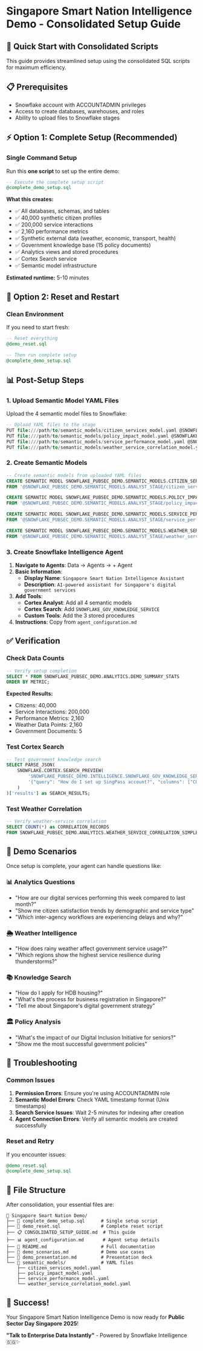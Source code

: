 # Singapore Smart Nation Intelligence Demo - Consolidated Setup Guide

## 🚀 Quick Start with Consolidated Scripts

This guide provides streamlined setup using the consolidated SQL scripts for maximum efficiency.

## 📋 Prerequisites

- Snowflake account with ACCOUNTADMIN privileges
- Access to create databases, warehouses, and roles
- Ability to upload files to Snowflake stages

## ⚡ Option 1: Complete Setup (Recommended)

### Single Command Setup
Run this **one script** to set up the entire demo:

```sql
-- Execute the complete setup script
@complete_demo_setup.sql
```

**What this creates:**
- ✅ All databases, schemas, and tables
- ✅ 40,000 synthetic citizen profiles
- ✅ 200,000 service interactions
- ✅ 2,160 performance metrics
- ✅ Synthetic external data (weather, economic, transport, health)
- ✅ Government knowledge base (15 policy documents)
- ✅ Analytics views and stored procedures
- ✅ Cortex Search service
- ✅ Semantic model infrastructure

**Estimated runtime:** 5-10 minutes

## 🔄 Option 2: Reset and Restart

### Clean Environment
If you need to start fresh:

```sql
-- Reset everything
@demo_reset.sql

-- Then run complete setup
@complete_demo_setup.sql
```

## 📊 Post-Setup Steps

### 1. Upload Semantic Model YAML Files

Upload the 4 semantic model files to Snowflake:

```sql
-- Upload YAML files to the stage
PUT file:///path/to/semantic_models/citizen_services_model.yaml @SNOWFLAKE_PUBSEC_DEMO.SEMANTIC_MODELS.ANALYST_STAGE;
PUT file:///path/to/semantic_models/policy_impact_model.yaml @SNOWFLAKE_PUBSEC_DEMO.SEMANTIC_MODELS.ANALYST_STAGE;
PUT file:///path/to/semantic_models/service_performance_model.yaml @SNOWFLAKE_PUBSEC_DEMO.SEMANTIC_MODELS.ANALYST_STAGE;
PUT file:///path/to/semantic_models/weather_service_correlation_model.yaml @SNOWFLAKE_PUBSEC_DEMO.SEMANTIC_MODELS.ANALYST_STAGE;
```

### 2. Create Semantic Models

```sql
-- Create semantic models from uploaded YAML files
CREATE SEMANTIC MODEL SNOWFLAKE_PUBSEC_DEMO.SEMANTIC_MODELS.CITIZEN_SERVICES_MODEL 
FROM '@SNOWFLAKE_PUBSEC_DEMO.SEMANTIC_MODELS.ANALYST_STAGE/citizen_services_model.yaml';

CREATE SEMANTIC MODEL SNOWFLAKE_PUBSEC_DEMO.SEMANTIC_MODELS.POLICY_IMPACT_MODEL 
FROM '@SNOWFLAKE_PUBSEC_DEMO.SEMANTIC_MODELS.ANALYST_STAGE/policy_impact_model.yaml';

CREATE SEMANTIC MODEL SNOWFLAKE_PUBSEC_DEMO.SEMANTIC_MODELS.SERVICE_PERFORMANCE_MODEL 
FROM '@SNOWFLAKE_PUBSEC_DEMO.SEMANTIC_MODELS.ANALYST_STAGE/service_performance_model.yaml';

CREATE SEMANTIC MODEL SNOWFLAKE_PUBSEC_DEMO.SEMANTIC_MODELS.WEATHER_SERVICE_CORRELATION_MODEL 
FROM '@SNOWFLAKE_PUBSEC_DEMO.SEMANTIC_MODELS.ANALYST_STAGE/weather_service_correlation_model.yaml';
```

### 3. Create Snowflake Intelligence Agent

1. **Navigate to Agents**: Data → Agents → + Agent
2. **Basic Information**:
   - **Display Name**: `Singapore Smart Nation Intelligence Assistant`
   - **Description**: `AI-powered assistant for Singapore's digital government services`
3. **Add Tools**:
   - **Cortex Analyst**: Add all 4 semantic models
   - **Cortex Search**: Add `SNOWFLAKE_GOV_KNOWLEDGE_SERVICE`
   - **Custom Tools**: Add the 3 stored procedures
4. **Instructions**: Copy from `agent_configuration.md`

## ✅ Verification

### Check Data Counts
```sql
-- Verify setup completion
SELECT * FROM SNOWFLAKE_PUBSEC_DEMO.ANALYTICS.DEMO_SUMMARY_STATS
ORDER BY METRIC;
```

**Expected Results:**
- Citizens: 40,000
- Service Interactions: 200,000
- Performance Metrics: 2,160
- Weather Data Points: 2,160
- Government Documents: 5

### Test Cortex Search
```sql
-- Test government knowledge search
SELECT PARSE_JSON(
    SNOWFLAKE.CORTEX.SEARCH_PREVIEW(
        'SNOWFLAKE_PUBSEC_DEMO.INTELLIGENCE.SNOWFLAKE_GOV_KNOWLEDGE_SERVICE',
        '{"query": "How do I set up SingPass account?", "columns": ["CONTENT", "TITLE"], "limit": 3}'
    )
)['results'] as SEARCH_RESULTS;
```

### Test Weather Correlation
```sql
-- Verify weather-service correlation
SELECT COUNT(*) as CORRELATION_RECORDS
FROM SNOWFLAKE_PUBSEC_DEMO.ANALYTICS.WEATHER_SERVICE_CORRELATION_SIMPLE;
```

## 🎯 Demo Scenarios

Once setup is complete, your agent can handle questions like:

### 📊 Analytics Questions
- "How are our digital services performing this week compared to last month?"
- "Show me citizen satisfaction trends by demographic and service type"
- "Which inter-agency workflows are experiencing delays and why?"

### 🌦️ Weather Intelligence
- "How does rainy weather affect government service usage?"
- "Which regions show the highest service resilience during thunderstorms?"

### 📚 Knowledge Search
- "How do I apply for HDB housing?"
- "What's the process for business registration in Singapore?"
- "Tell me about Singapore's digital government strategy"

### 🏛️ Policy Analysis
- "What's the impact of our Digital Inclusion Initiative for seniors?"
- "Show me the most successful government policies"

## 🔧 Troubleshooting

### Common Issues

1. **Permission Errors**: Ensure you're using ACCOUNTADMIN role
2. **Semantic Model Errors**: Check YAML timestamp format (Unix timestamps)
3. **Search Service Issues**: Wait 2-5 minutes for indexing after creation
4. **Agent Connection Errors**: Verify all semantic models are created successfully

### Reset and Retry
If you encounter issues:
```sql
@demo_reset.sql
@complete_demo_setup.sql
```

## 📁 File Structure

After consolidation, your essential files are:

```
📁 Singapore Smart Nation Demo/
├── 🔧 complete_demo_setup.sql      # Single setup script
├── 🔄 demo_reset.sql               # Complete reset script
├── 📋 CONSOLIDATED_SETUP_GUIDE.md  # This guide
├── 📊 agent_configuration.md       # Agent setup details
├── 📖 README.md                    # Full documentation
├── 🎯 demo_scenarios.md            # Demo use cases
├── 🎤 demo_presentation.md         # Presentation deck
└── 📁 semantic_models/             # YAML files
    ├── citizen_services_model.yaml
    ├── policy_impact_model.yaml
    ├── service_performance_model.yaml
    └── weather_service_correlation_model.yaml
```

## 🎉 Success!

Your Singapore Smart Nation Intelligence Demo is now ready for **Public Sector Day Singapore 2025**!

**"Talk to Enterprise Data Instantly"** - Powered by Snowflake Intelligence 🇸🇬✨
